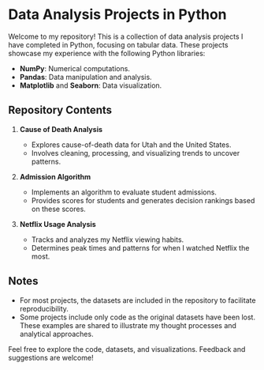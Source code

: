 # Data Analysis Projects in Python

Welcome to my repository! This is a collection of data analysis projects I have completed in Python, focusing on tabular data. These projects showcase my experience with the following Python libraries:

- **NumPy**: Numerical computations.
- **Pandas**: Data manipulation and analysis.
- **Matplotlib** and **Seaborn**: Data visualization.
<!-- **Scikit-learn (sklearn)**: Machine learning and predictive modeling.-->

## Repository Contents

1. **Cause of Death Analysis**
   - Explores cause-of-death data for Utah and the United States.
   - Involves cleaning, processing, and visualizing trends to uncover patterns.

2. **Admission Algorithm**
   - Implements an algorithm to evaluate student admissions.
   - Provides scores for students and generates decision rankings based on these scores.

3. **Netflix Usage Analysis**
   - Tracks and analyzes my Netflix viewing habits.
   - Determines peak times and patterns for when I watched Netflix the most.

## Notes

- For most projects, the datasets are included in the repository to facilitate reproducibility.
- Some projects include only code as the original datasets have been lost. These examples are shared to illustrate my thought processes and analytical approaches.

Feel free to explore the code, datasets, and visualizations. Feedback and suggestions are welcome!
